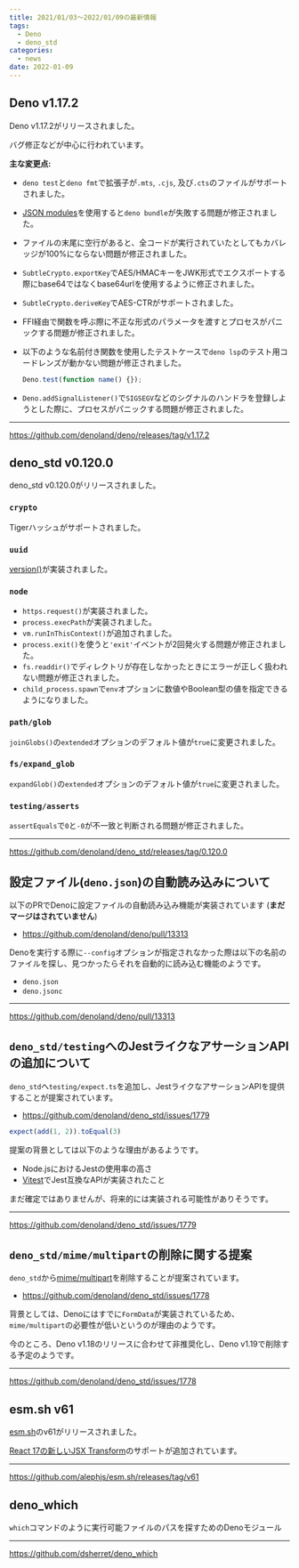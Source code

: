 ```yaml
---
title: 2021/01/03〜2022/01/09の最新情報
tags:
  - Deno
  - deno_std
categories:
  - news
date: 2022-01-09
---
```


## Deno v1.17.2

Deno v1.17.2がリリースされました。

バグ修正などが中心に行われています。

**主な変更点:**

- `deno test`と`deno fmt`で拡張子が`.mts`, `.cjs`, 及び`.cts`のファイルがサポートされました。
- [JSON modules](https://github.com/tc39/proposal-json-modules)を使用すると`deno bundle`が失敗する問題が修正されました。
- ファイルの末尾に空行があると、全コードが実行されていたとしてもカバレッジが100%にならない問題が修正されました。
- `SubtleCrypto.exportKey`でAES/HMACキーをJWK形式でエクスポートする際にbase64ではなくbase64urlを使用するように修正されました。
- `SubtleCrypto.deriveKey`でAES-CTRがサポートされました。
- FFI経由で関数を呼ぶ際に不正な形式のパラメータを渡すとプロセスがパニックする問題が修正されました。
- 以下のような名前付き関数を使用したテストケースで`deno lsp`のテスト用コードレンズが動かない問題が修正されました。
    
  ```ts
  Deno.test(function name() {});
  ```
    
- `Deno.addSignalListener()`で`SIGSEGV`などのシグナルのハンドラを登録しようとした際に、プロセスがパニックする問題が修正されました。

---

https://github.com/denoland/deno/releases/tag/v1.17.2

## deno_std v0.120.0

deno_std v0.120.0がリリースされました。

### `crypto`

Tigerハッシュがサポートされました。

### `uuid`

[version()](https://doc.deno.land/https://deno.land/std@0.120.0/uuid/mod.ts/~/version)が実装されました。

### `node`

- `https.request()`が実装されました。
- `process.execPath`が実装されました。
- `vm.runInThisContext()`が追加されました。
- `process.exit()`を使うと`'exit'`イベントが2回発火する問題が修正されました。
- `fs.readdir()`でディレクトリが存在しなかったときにエラーが正しく扱われない問題が修正されました。
- `child_process.spawn`で`env`オプションに数値やBoolean型の値を指定できるようになりました。

### `path/glob`

`joinGlobs()`の`extended`オプションのデフォルト値が`true`に変更されました。

### `fs/expand_glob`

`expandGlob()`の`extended`オプションのデフォルト値が`true`に変更されました。

### `testing/asserts`

`assertEquals`で`0`と`-0`が不一致と判断される問題が修正されました。

---

https://github.com/denoland/deno_std/releases/tag/0.120.0

## 設定ファイル(`deno.json`)の自動読み込みについて

以下のPRでDenoに設定ファイルの自動読み込み機能が実装されています (**まだマージはされていません**)

- https://github.com/denoland/deno/pull/13313

Denoを実行する際に`--config`オプションが指定されなかった際は以下の名前のファイルを探し、見つかったらそれを自動的に読み込む機能のようです。

- `deno.json`
- `deno.jsonc`

---

https://github.com/denoland/deno/pull/13313

## `deno_std/testing`へのJestライクなアサーションAPIの追加について

`deno_std`へ`testing/expect.ts`を追加し、JestライクなアサーションAPIを提供することが提案されています。

- https://github.com/denoland/deno_std/issues/1779

```ts
expect(add(1, 2)).toEqual(3)
```

提案の背景としては以下のような理由があるようです。

- Node.jsにおけるJestの使用率の高さ
- [Vitest](https://github.com/vitest-dev/vitest)でJest互換なAPIが実装されたこと

まだ確定ではありませんが、将来的には実装される可能性がありそうです。

---

https://github.com/denoland/deno_std/issues/1779

## `deno_std/mime/multipart`の削除に関する提案

`deno_std`から[mime/multipart](https://deno.land/std@0.120.0/mime/multipart.ts)を削除することが提案されています。

- https://github.com/denoland/deno_std/issues/1778

背景としては、Denoにはすでに`FormData`が実装されているため、`mime/multipart`の必要性が低いというのが理由のようです。

今のところ、Deno v1.18のリリースに合わせて非推奨化し、Deno v1.19で削除する予定のようです。

---

https://github.com/denoland/deno_std/issues/1778

## esm.sh v61

[esm.sh](https://github.com/alephjs/esm.sh)のv61がリリースされました。

[React 17の新しいJSX Transform](https://reactjs.org/blog/2020/09/22/introducing-the-new-jsx-transform.html)のサポートが追加されています。

---

https://github.com/alephjs/esm.sh/releases/tag/v61

## deno_which

`which`コマンドのように実行可能ファイルのパスを探すためのDenoモジュール

---

https://github.com/dsherret/deno_which

